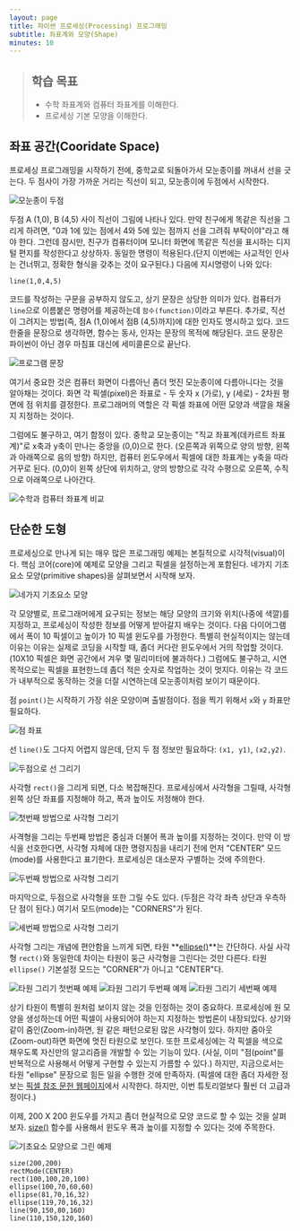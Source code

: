 ```yaml
---
layout: page
title: 파이썬 프로세싱(Processing) 프로그래밍
subtitle: 좌표계와 모양(Shape)
minutes: 10
---
```

> ## 학습 목표
>
> *   수학 좌표계와 컴퓨터 좌표계를 이해한다.
> *   프로세싱 기본 모양을 이해한다.

## 좌표 공간(Cooridate Space)

프로세싱 프로그래밍을 시작하기 전에,
중학교로 되돌아가서 모눈종이를 꺼내서 선을 긋는다.
두 점사이 가장 가까운 거리는 직선이 되고, 
모눈종이에 두점에서 시작한다.

![모눈종이 두점](fig/1.1.jpg)

두점 A (1,0), B (4,5) 사이 직선이 그림에 나타나 있다.
만약 친구에게 똑같은 직선을 그리게 하려면, 
"0과 1에 있는 점에서 4와 5에 있는 점까지 선을 그려줘 부탁이야"라고 해야 한다.
그런데 잠시만, 친구가 컴퓨터이며 모니터 화면에 똑같은 직선을 표시하는 디지털 편지를 작성한다고 상상하자. 
동일한 명령이 적용된다.(단지 이번에는 사교적인 인사는 건너뛰고, 정확한 형식을 갖추는 것이 요구된다.) 다음에 지시명령이 나와 있다:

~~~ {.python}
line(1,0,4,5)
~~~

코드를 작성하는 구문을 공부하지 않도고, 상기 문장은 상당한 의미가 있다.
컴퓨터가 `line`으로 이름붙은 명령어를 제공하는데 `함수(function)`이라고 부른다. 추가로, 직선이 그려지는 방법(즉, 점A (1,0)에서 점B (4,5)까지)에 대한 인자도 명시하고 있다.
코드 한줄을 문장으로 생각하면, 함수는 동사, 인자는 문장의 목적에 해당된다.
코드 문장은 파이썬이 아닌 경우 마침표 대신에 세미콜론으로 끝난다.

![프로그램 문장](fig/1.2.jpg)

여기서 중요한 것은 컴퓨터 화면이 다름아닌 좀더 멋진 모눈종이에 다름아니다는 것을 알아채는 것이다.
화면 각 픽셀(pixel)은 좌표로 - 두 숫자 x (가로), y (세로) - 
2차원 평면에 점 위치를 결정한다.
프로그래머의 역할은 각 픽셀 좌표에 어떤 모양과 색깔을 채울지 지정하는 것이다.

그럼에도 불구하고, 여기 함정이 있다.
중학교 모눈종이는 "직교 좌표계(데카르트 좌표계)"로 x축과 y축이 만나는 중앙을 (0,0)으로 한다. (오른쪽과 위쪽으로 양의 방향, 왼쪽과 아래쪽으로 음의 방향) 하지만, 컴퓨터 윈도우에서 픽셀에 대한 좌표계는 y축을 따라 거꾸로 된다. (0,0)이 왼쪽 상단에 위치하고, 양의 방향으로 각각 수평으로 오른쪽, 수직으로 아래쪽으로 나아간다.

![수학과 컴퓨터 좌표계 비교](fig/1.3.jpg)

## 단순한 도형

프로세싱으로 만나게 되는 매우 많은 프로그래밍 예제는 본질적으로 시각적(visual)이다. 핵심 코어(core)에 예제로 모양을 그리고 픽셀을 설정하는게 포함된다. 네가지 기초요소 모양(primitive shapes)을 살펴보면서 시작해 보자.

![네가지 기초요소 모양](fig/1.4.jpg)

각 모양별로, 프로그래머에게 요구되는 정보는 해당 모양의 크기와 위치(나중에 색깔)를 지정하고, 프로세싱이 작성한 정보를 어떻게 받아갈지 배우는 것이다.
다음 다이어그램에서 폭이 10 픽셀이고 높이가 10 픽셀 윈도우를 가정한다.
특별히 현실적이지는 않는데 이유는 이유는 실제로 코딩을 시작할 때, 좀더 커다란 윈도우에서 거의 작업할 것이다. (10X10 픽셀은 화면 공간에서 겨우 몇 밀리미터에 불과하다.)
그럼에도 불구하고, 시연 목적으로는 픽셀을 표현한느데 좀더 적은 숫자로 작업하는 것이 멋지다. 
이유는 각 코드가 내부적으로 동작하는 것을 더잘 시연하는데 모눈종이처럼 보이기 때문이다.

점 `point()`는 시작하기 가장 쉬운 모양이며 출발점이다.
점을 찍기 위해서 `x`와 `y` 좌표만 필요하다.

![점 좌표](fig/1.5.jpg)

선 `line()`도 그다지 어렵지 않은데, 단지 두 점 정보만 필요하다: `(x1, y1)`, `(x2,y2)`.

![두점으로 선 그리기](fig/1.6.jpg)

사각형 `rect()`을 그리게 되면, 다소 복잡해진다.
프로세싱에서 사각형을 그릴때, 사각형 왼쪽 상단 좌표를 지정해야 하고, 폭과 높이도 저정해야 한다.

![첫번째 방법으로 사각형 그리기](fig/1.7.jpg)

사격형을 그리는 두번째 방법은 중심과 더불어 폭과 높이를 지정하는 것이다.
만약 이 방식을 선호한다면, 
사각형 자체에 대한 명령지침을 내리기 전에 먼저 "CENTER" 모드(mode)를 사용한다고 표기한다. 프로세싱은 대소문자 구별하는 것에 주의한다.

![두번째 방법으로 사각형 그리기](fig/1.8.jpg)

마지막으로, 두점으로 사각형을 또한 그릴 수도 있다.
(두점은 각각 좌측 상단과 우측하단 점이 된다.)
여기서 모드(mode)는 "CORNERS"가 된다.

![세번째 방법으로 사각형 그리기](fig/1.9.jpg)

사각형 그리는 개념에 편안함을 느끼게 되면, 타원 **[ellipse()](https://www.processing.org/reference/ellipse_.html)**는 간단하다.
사실 사각형 `rect()`와 동일한데 차이는 타원이 둥근 사각형을 그린다는 것만 다른다. 타원 `ellipse()` 기본설정 모드는 "CORNER"가 아니고 "CENTER"다.

![타원 그리기 첫번째 예제](fig/1.10a.jpg)
![타원 그리기 두번째 예제](fig/1.10b.jpg)
![타원 그리기 세번째 예제](fig/1.10c.jpg)

상기 타원이 특별히 원처럼 보이지 않는 것을 인정하는 것이 중요하다.
프로세싱에 원 모양을 생성하는데 어떤 픽셀이 사용되어야 하는지 지정하는 방법론이 내장되있다. 상기와 같이 줌인(Zoom-in)하면, 원 같은 패턴으로된 많은 사각형이 있다. 하지만 줌아웃(Zoom-out)하면 화면에 멋진 타원으로 보인다. 또한 프로세싱에는 각 픽셀을 색으로 채우도록 자신만의 알고리즘을 개발할 수 있는 기능이 있다. (사실, 이미 "점(point"를 반복적으로 사용해서 어떻게 구현할 수 있는지 가름할 수 있다.)
하지만, 지금으로서는 타원 "ellipse" 문장으로 힘든 일을 수행한 것에 만족하자. (픽셀에 대한 좀더 자세한 정보는 [픽셀 참조 문헌 웹페이지](http://processing.org/reference/pixels.html)에서 시작한다. 하지만, 이번 튜토리얼보다 훨씬 더 고급과정이다.) 

이제, 200 X 200 윈도우를 가지고 좀더 현실적으로 모양 코드로 할 수 있는 것을 살펴보자. [size()](http://www.processing.org/reference/size_.html) 함수를 사용해서 윈도우 폭과 높이를 지정할 수 있다는 것에 주목한다.

![기초요소 모양으로 그린 예제](fig/1.11.jpg)

~~~ {.python}
size(200,200)
rectMode(CENTER)
rect(100,100,20,100)
ellipse(100,70,60,60)
ellipse(81,70,16,32) 
ellipse(119,70,16,32) 
line(90,150,80,160)
line(110,150,120,160)
~~~